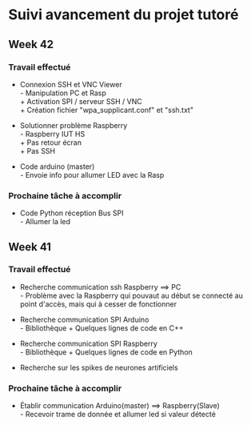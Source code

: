 # Suivi avancement du projet tutoré

## Week 42

### Travail effectué
<p style=text-align:justify;>

* Connexion SSH et VNC Viewer                   
        - Manipulation PC et Rasp               
                + Activation SPI / serveur SSH / VNC            
                + Création fichier "wpa_supplicant.conf" et "ssh.txt"           

* Solutionner problème Raspberry                        
        - Raspberry IUT HS                                      
                + Pas retour écran              
                + Pas SSH               

* Code arduino (master)         
        - Envoie info pour allumer LED avec la Rasp             

</p>

### Prochaine tâche à accomplir
<p style=text-align:justify;>

* Code Python réception Bus SPI                 
        - Allumer la led                        

</p>

## Week 41

### Travail effectué
<p style=text-align:justify;>

* Recherche communication ssh Raspberry ==> PC    
        - Problème avec la Raspberry qui pouvaut au début se connecté au point d'accès, mais qui à cesser de fonctionner    

* Recherche communication SPI Arduino    
        - Bibliothèque + Quelques lignes de code en C++    

* Recherche communication SPI Raspberry    
        - Bibliothèque + Quelques lignes de code en Python    

* Recherche sur les spikes de neurones artificiels    
</p>

### Prochaine tâche à accomplir
<p style=text-align:justify;>

* Établir communication Arduino(master) ==> Raspberry(Slave)    
        - Recevoir trame de donnée et allumer led si valeur détecté    
</p>
